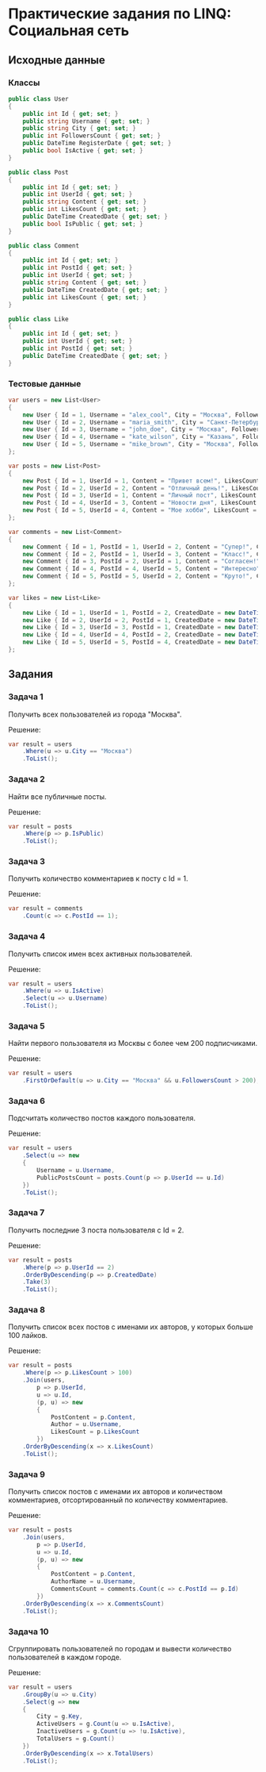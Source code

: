 # Практические задания по LINQ: Социальная сеть

## Исходные данные

### Классы

```csharp
public class User
{
    public int Id { get; set; }
    public string Username { get; set; }
    public string City { get; set; }
    public int FollowersCount { get; set; }
    public DateTime RegisterDate { get; set; }
    public bool IsActive { get; set; }
}

public class Post
{
    public int Id { get; set; }
    public int UserId { get; set; }
    public string Content { get; set; }
    public int LikesCount { get; set; }
    public DateTime CreatedDate { get; set; }
    public bool IsPublic { get; set; }
}

public class Comment
{
    public int Id { get; set; }
    public int PostId { get; set; }
    public int UserId { get; set; }
    public string Content { get; set; }
    public DateTime CreatedDate { get; set; }
    public int LikesCount { get; set; }
}

public class Like
{
    public int Id { get; set; }
    public int UserId { get; set; }
    public int PostId { get; set; }
    public DateTime CreatedDate { get; set; }
}
```

### Тестовые данные

```csharp
var users = new List<User>
{
    new User { Id = 1, Username = "alex_cool", City = "Москва", FollowersCount = 150, RegisterDate = new DateTime(2023, 1, 15), IsActive = true },
    new User { Id = 2, Username = "maria_smith", City = "Санкт-Петербург", FollowersCount = 320, RegisterDate = new DateTime(2023, 2, 20), IsActive = true },
    new User { Id = 3, Username = "john_doe", City = "Москва", FollowersCount = 90, RegisterDate = new DateTime(2023, 3, 10), IsActive = false },
    new User { Id = 4, Username = "kate_wilson", City = "Казань", FollowersCount = 280, RegisterDate = new DateTime(2023, 4, 5), IsActive = true },
    new User { Id = 5, Username = "mike_brown", City = "Москва", FollowersCount = 420, RegisterDate = new DateTime(2023, 5, 1), IsActive = true }
};

var posts = new List<Post>
{
    new Post { Id = 1, UserId = 1, Content = "Привет всем!", LikesCount = 25, CreatedDate = new DateTime(2023, 6, 1), IsPublic = true },
    new Post { Id = 2, UserId = 2, Content = "Отличный день!", LikesCount = 45, CreatedDate = new DateTime(2023, 6, 2), IsPublic = true },
    new Post { Id = 3, UserId = 1, Content = "Личный пост", LikesCount = 10, CreatedDate = new DateTime(2023, 6, 3), IsPublic = false },
    new Post { Id = 4, UserId = 3, Content = "Новости дня", LikesCount = 15, CreatedDate = new DateTime(2023, 6, 4), IsPublic = true },
    new Post { Id = 5, UserId = 4, Content = "Мое хобби", LikesCount = 35, CreatedDate = new DateTime(2023, 6, 5), IsPublic = true }
};

var comments = new List<Comment>
{
    new Comment { Id = 1, PostId = 1, UserId = 2, Content = "Супер!", CreatedDate = new DateTime(2023, 6, 1), LikesCount = 5 },
    new Comment { Id = 2, PostId = 1, UserId = 3, Content = "Класс!", CreatedDate = new DateTime(2023, 6, 1), LikesCount = 3 },
    new Comment { Id = 3, PostId = 2, UserId = 1, Content = "Согласен!", CreatedDate = new DateTime(2023, 6, 2), LikesCount = 7 },
    new Comment { Id = 4, PostId = 4, UserId = 5, Content = "Интересно", CreatedDate = new DateTime(2023, 6, 4), LikesCount = 4 },
    new Comment { Id = 5, PostId = 5, UserId = 2, Content = "Круто!", CreatedDate = new DateTime(2023, 6, 5), LikesCount = 6 }
};

var likes = new List<Like>
{
    new Like { Id = 1, UserId = 1, PostId = 2, CreatedDate = new DateTime(2023, 6, 2) },
    new Like { Id = 2, UserId = 2, PostId = 1, CreatedDate = new DateTime(2023, 6, 1) },
    new Like { Id = 3, UserId = 3, PostId = 1, CreatedDate = new DateTime(2023, 6, 1) },
    new Like { Id = 4, UserId = 4, PostId = 2, CreatedDate = new DateTime(2023, 6, 2) },
    new Like { Id = 5, UserId = 5, PostId = 4, CreatedDate = new DateTime(2023, 6, 4) }
};
```

## Задания

### Задача 1
Получить всех пользователей из города "Москва".

Решение:
```csharp
var result = users
    .Where(u => u.City == "Москва")
    .ToList();
```

### Задача 2
Найти все публичные посты.

Решение:
```csharp
var result = posts
    .Where(p => p.IsPublic)
    .ToList();
```

### Задача 3
Получить количество комментариев к посту с Id = 1.

Решение:
```csharp
var result = comments
    .Count(c => c.PostId == 1);
```

### Задача 4
Получить список имен всех активных пользователей.

Решение:
```csharp
var result = users
    .Where(u => u.IsActive)
    .Select(u => u.Username)
    .ToList();
```

### Задача 5
Найти первого пользователя из Москвы с более чем 200 подписчиками.

Решение:
```csharp
var result = users
    .FirstOrDefault(u => u.City == "Москва" && u.FollowersCount > 200);
```

### Задача 6
Подсчитать количество постов каждого пользователя.

Решение:
```csharp
var result = users
    .Select(u => new 
    {
        Username = u.Username,
        PublicPostsCount = posts.Count(p => p.UserId == u.Id)
    })
    .ToList();
```

### Задача 7
Получить последние 3 поста пользователя с Id = 2.

Решение:
```csharp
var result = posts
    .Where(p => p.UserId == 2)
    .OrderByDescending(p => p.CreatedDate)
    .Take(3)
    .ToList();
```

### Задача 8
Получить список всех постов с именами их авторов, у которых больше 100 лайков.

Решение:
```csharp
var result = posts
    .Where(p => p.LikesCount > 100)
    .Join(users,
        p => p.UserId,
        u => u.Id,
        (p, u) => new
        {
            PostContent = p.Content,
            Author = u.Username,
            LikesCount = p.LikesCount
        })
    .OrderByDescending(x => x.LikesCount)
    .ToList();
```

### Задача 9
Получить список постов с именами их авторов и количеством комментариев, отсортированный по количеству комментариев.

Решение:
```csharp
var result = posts
    .Join(users,
        p => p.UserId,
        u => u.Id,
        (p, u) => new
        {
            PostContent = p.Content,
            AuthorName = u.Username,
            CommentsCount = comments.Count(c => c.PostId == p.Id)
        })
    .OrderByDescending(x => x.CommentsCount)
    .ToList();
```

### Задача 10
Сгруппировать пользователей по городам и вывести количество пользователей в каждом городе.

Решение:
```csharp
var result = users
    .GroupBy(u => u.City)
    .Select(g => new
    {
        City = g.Key,
        ActiveUsers = g.Count(u => u.IsActive),
        InactiveUsers = g.Count(u => !u.IsActive),
        TotalUsers = g.Count()
    })
    .OrderByDescending(x => x.TotalUsers)
    .ToList();